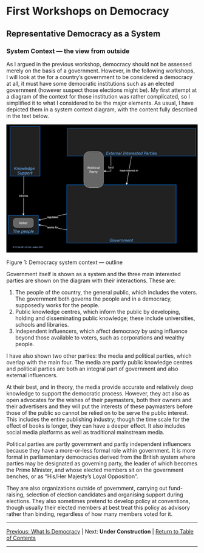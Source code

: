 # First Workshops on Democracy

## Representative Democracy as a System

### System Context ― the view from outside

As I argued in the previous workshop, democracy should not be assessed merely on the basis of a government.
However, in the following workshops, I will look at the  for a country’s government to be considered a democracy at all, it must have some democratic institutions such as an elected government (however suspect those elections might be). My first attempt at a diagram of the context for those institution was rather complicated, so I simplified it to what I considered to be the major elements. As usual, I have depicted them in a system context diagram, with the content fully described in the text below.  


<img src="/assets/images/Democratic Institutions - outline.jpg" alt="Outline system context diagram for representative democracy , as described in the text" class=diagram />

Figure 1: Democracy system context ― outline

Government itself is shown as a system and the three main interested parties  are shown on the diagram with their interactions. These are:

1. The people of the country, the general public, which includes the voters. The government both governs the people and in a democracy, supposedly works for the people.
2. Public knowledge centres, which inform the public by developing, holding and disseminating public knowledge; these include universities, schools and libraries.
3. Independent influencers, which affect democracy by using influence beyond those available to voters, such as corporations and wealthy people.

I have also shown two other parties: the media and political parties, which overlap with the main four. The media are partly public knowledge centres and political parties are both an integral part of government and also external influencers.

At their best, and in theory, the media  provide accurate and relatively deep knowledge to support the democratic process. However, they act also as open advocates for the wishes of their paymasters, both their owners and their advertisers and they will put the interests of these paymasters before those of the public so cannot be relied on to be serve the public interest. This includes the entire publishing industry; though the time scale for the effect of books is longer, they can have a deeper effect. It also includes social media platforms as well as traditional mainstream media.

Political parties are partly government and partly independent influencers because they have a more-or-less formal role within government. It is more formal in parliamentary democracies derived from the British system where parties may be designated as governing party, the leader of which becomes the Prime Minister, and whose elected members sit on the government benches, or as “His/Her Majesty’s Loyal Opposition”.

They are also organizations outside of government, carrying out fund-raising, selection of election candidates and organising support during elections. They also sometimes pretend to develop policy at conventions, though usually their elected members at best treat this policy as advisory rather than binding, regardless of how many members voted for it.

***
[Previous: What Is Democracy](../whatisdemocracy) \| Next: **Under Construction** <!-- [Next: Workshop on Countries](../../firstworkshops/nationstates/clarifyingconcepts) -->| [Return to Table of Contents](../../../index)

***
